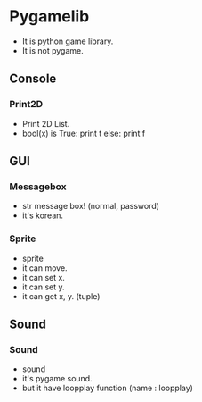 # Pygamelib
- It is python game library.
- It is not pygame.
## Console
### Print2D
- Print 2D List.
- bool(x) is True: print t else: print f
## GUI
### Messagebox
- str message box! (normal, password)
- it's korean.
### Sprite
- sprite
- it can move.
- it can set x.
- it can set y.
- it can get x, y. (tuple)
## Sound
### Sound
- sound
- it's pygame sound.
- but it have loopplay function (name : loopplay)